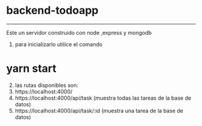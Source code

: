 # backend-todoapp
----
Este un servidor construido con node ,express y mongodb
1. para inicializarlo utilice el comando
# yarn start
2. las rutas disponibles son:
 1. https://localhost:4000/
 2. https://localhost:4000/api/task (muestra todas las tareas de la base de datos)
 3. https://localhost:4000/api/task/:id (muestra una tarea de la base de datos)
